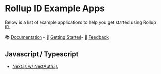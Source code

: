 # Rollup ID Example Apps

Below is a list of example applications to help you get started using Rollup ID.

📚 [Documentation](https://docs.rollup.id) - 🚀 [Getting Started](https://docs.rollup.id/getting-started/overview)- 💬 [Feedback](https://discord.gg/rollup.id)

## Javascript / Typescript

- [Next.js w/ NextAuth.js](./nextjs)
